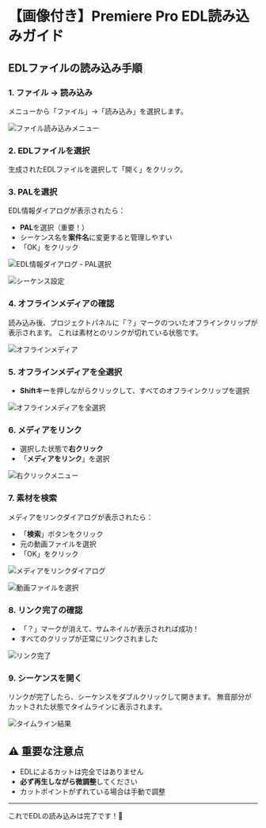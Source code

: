 # 【画像付き】Premiere Pro EDL読み込みガイド

## EDLファイルの読み込み手順

### 1. ファイル → 読み込み
メニューから「ファイル」→「読み込み」を選択します。

![ファイル読み込みメニュー](images/01-file-import-menu.png)

### 2. EDLファイルを選択
生成されたEDLファイルを選択して「開く」をクリック。

### 3. PALを選択
EDL情報ダイアログが表示されたら：
- **PAL**を選択（重要！）
- シーケンス名を**案件名**に変更すると管理しやすい
- 「OK」をクリック

![EDL情報ダイアログ - PAL選択](images/02-edl-dialog-pal.png)

![シーケンス設定](images/03-sequence-settings.png)

### 4. オフラインメディアの確認
読み込み後、プロジェクトパネルに「？」マークのついたオフラインクリップが表示されます。
これは素材とのリンクが切れている状態です。

![オフラインメディア](images/04-offline-media.png)

### 5. オフラインメディアを全選択
- **Shiftキー**を押しながらクリックして、すべてのオフラインクリップを選択

![オフラインメディアを全選択](images/05-select-all-offline.png)

### 6. メディアをリンク
- 選択した状態で**右クリック**
- 「**メディアをリンク**」を選択

![右クリックメニュー](images/06-right-click-link.png)

### 7. 素材を検索
メディアをリンクダイアログが表示されたら：
- 「**検索**」ボタンをクリック
- 元の動画ファイルを選択
- 「OK」をクリック

![メディアをリンクダイアログ](images/07-media-link-dialog.png)

![動画ファイルを選択](images/08-select-video-file.png)

### 8. リンク完了の確認
- 「？」マークが消えて、サムネイルが表示されれば成功！
- すべてのクリップが正常にリンクされました

![リンク完了](images/09-linked-success.png)

### 9. シーケンスを開く
リンクが完了したら、シーケンスをダブルクリックして開きます。
無音部分がカットされた状態でタイムラインに表示されます。

![タイムライン結果](images/10-timeline-result.png)

## ⚠️ 重要な注意点
- EDLによるカットは完全ではありません
- **必ず再生しながら微調整**してください
- カットポイントがずれている場合は手動で調整

---

これでEDLの読み込みは完了です！🎉